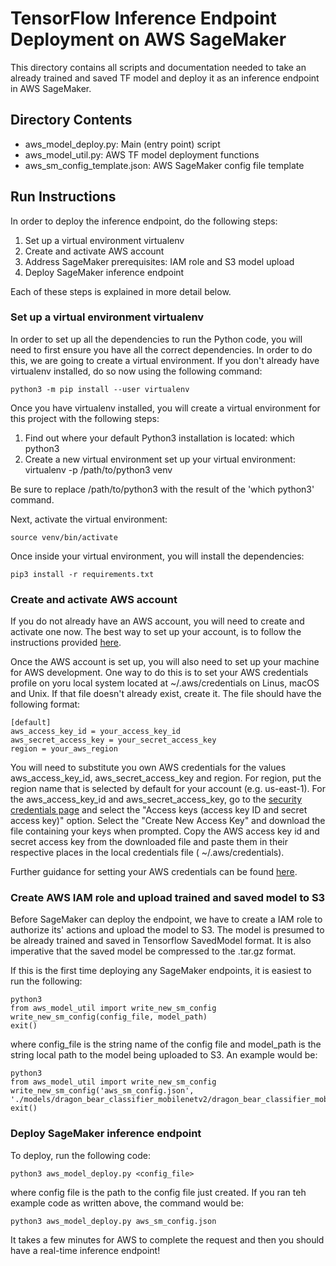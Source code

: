 # TensorFlow Inference Endpoint Deployment on AWS SageMaker

This directory contains all scripts and documentation needed to take an already trained and saved TF model and deploy it as an inference endpoint in AWS SageMaker.

## Directory Contents
- aws_model_deploy.py: Main (entry point) script
- aws_model_util.py: AWS TF model deployment functions
- aws_sm_config_template.json: AWS SageMaker config file template

## Run Instructions

In order to deploy the inference endpoint, do the following steps:

1. Set up a virtual environment virtualenv
2. Create and activate AWS account
3. Address SageMaker prerequisites: IAM role and S3 model upload
5. Deploy SageMaker inference endpoint

Each of these steps is explained in more detail below.

### Set up a virtual environment virtualenv

In order to set up all the dependencies to run the Python code, you will need to first ensure you have all the correct dependencies. In order to do this, we are going to create a virtual environment. If you don't already have virtualenv installed, do so now using the following command:

	python3 -m pip install --user virtualenv

Once you have virtualenv installed, you will create a virtual environment for this project with the following steps:

1. Find out where your default Python3 installation is located:
	which python3
2. Create a new virtual environment set up your virtual environment:
	virtualenv -p /path/to/python3 venv

Be sure to replace /path/to/python3 with the result of the 'which python3' command.

Next, activate the virtual environment:

	source venv/bin/activate
	
Once inside your virtual environment, you will install the dependencies:

	pip3 install -r requirements.txt
	
### Create and activate AWS account

If you do not already have an AWS account, you will need to create and activate one now. The best way to set up your account, is to follow the instructions provided [here](https://aws.amazon.com/premiumsupport/knowledge-center/create-and-activate-aws-account/).

Once the AWS account is set up, you will also need to set up your machine for AWS development. One way to do this is to set your AWS credentials profile on yoru local system located at ~/.aws/credentials on Linus, macOS and Unix. If that file doesn't already exist, create it. The file should have the following format:

	[default]
	aws_access_key_id = your_access_key_id
	aws_secret_access_key = your_secret_access_key
	region = your_aws_region

You will need to substitute you own AWS credentials for the values aws_access_key_id, aws_secret_access_key and region. For region, put the region name that is selected by default for your account (e.g. us-east-1). For the aws_access_key_id and aws_secret_access_key, go to the [security credentials page](https://console.aws.amazon.com/iam/home?#/security_credentials) and select the "Access keys (access key ID and secret access key)" option. Select the "Create New Access Key" and download the file containing your keys when prompted. Copy the AWS access key id and secret access key from the downloaded file and paste them in their respective places in the local credentials file ( ~/.aws/credentials).

Further guidance for setting your AWS credentials can be found [here](https://docs.aws.amazon.com/sdk-for-java/v1/developer-guide/setup-credentials.html).

### Create AWS IAM role and upload trained and saved model to S3

Before SageMaker can deploy the endpoint, we have to create a IAM role to authorize its' actions and upload the model to S3. The model is presumed to be already trained and saved in Tensorflow SavedModel format. It is also imperative that the saved model be compressed to the .tar.gz format.

If this is the first time deploying any SageMaker endpoints, it is easiest to run the following:

	python3
	from aws_model_util import write_new_sm_config
	write_new_sm_config(config_file, model_path)
	exit()

where config_file is the string name of the config file and model_path is the string local path to the model being uploaded to S3. An example would be:

	python3
	from aws_model_util import write_new_sm_config
	write_new_sm_config('aws_sm_config.json', './models/dragon_bear_classifier_mobilenetv2/dragon_bear_classifier_mobilenetv2.tar.gz')
	exit()
	
### Deploy SageMaker inference endpoint

To deploy, run the following code:

	python3 aws_model_deploy.py <config_file>
	
where config file is the path to the config file just created. If you ran teh example code as written above, the command would be:

	python3 aws_model_deploy.py aws_sm_config.json
	
It takes a few minutes for AWS to complete the request and then you should have a real-time inference endpoint!

